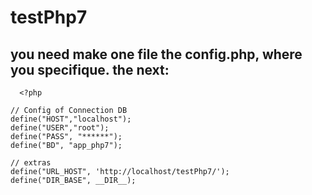 # testPhp7
you need make one file the config.php,
where you specifique.
the next:
  -
      <?php 

    // Config of Connection DB
    define("HOST","localhost");
    define("USER","root");
    define("PASS", "******");
    define("BD", "app_php7");

    // extras
    define("URL_HOST", 'http://localhost/testPhp7/');
    define("DIR_BASE", __DIR__);
